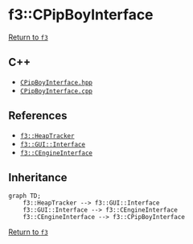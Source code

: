 # f3::CPipBoyInterface

[Return to `f3`](/docs/f3.md)

## C++

- [`CPipBoyInterface.hpp`](/src/f3/CPipBoyInterface.hpp)
- [`CPipBoyInterface.cpp`](/src/f3/CPipBoyInterface.cpp)

## References

- [`f3::HeapTracker`](/docs/f3/HeapTracker.md)
- [`f3::GUI::Interface`](/docs/f3/GUI/Interface.md)
- [`f3::CEngineInterface`](/docs/f3/CEngineInterface.md)

## Inheritance

```mermaid
graph TD;
    f3::HeapTracker --> f3::GUI::Interface
    f3::GUI::Interface --> f3::CEngineInterface
    f3::CEngineInterface --> f3::CPipBoyInterface
```

[Return to `f3`](/docs/f3.md)